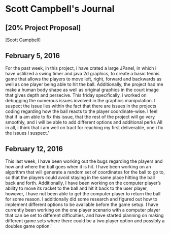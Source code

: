 # Scott Campbell's Journal
## [20% Project Proposal]
[Scott Campbell]

## February 5, 2016
For the past week, in this project, i have crated a large JPanel, in which i have ustilized a swing timer and java 2d graphics, to create a basic tennis game that allows the players to move left, right, forward and backwards as well as one player being able to hit the ball. Additionally, the project had me make a human body shape as well as original graphics in the court image that gives depth and persecive. This friday specifically, i worked on debugging the numerous issues involved in the graphics manipulation. I suspect the issue lies within the fact that there are issues in the projects coding regarding how the ball reacts to the player coordinate-wise. I feel that if ia am able to fix this issue, that the rest of the project will go very smoothly, and i will be able to add different options and additional perks All in all, i think that i am well on tract for reaching my first deliverable, one i fix the issues i suspect.'

## February 12, 2016
This last week, I have been working out the bugs regarding the players and how and where the ball goes when it is hit. I have been working on an algorithm that will generate a random set of coordinates for the ball to go to, so that the players could avoid staying in the same place hitting the ball back and forth. Additionally, I have been working on the computer player’s ability to move its racket to the ball and hit it back to the user player, however, I have not been able to get the computer player to return the ball for some reason. I additionally did some research and figured out how to implement different options to be available before the game setup. I have currently been working on the one player scenario with a computer player that can be set to different difficulties, and have started planning on making different game sets where there could be a two player option and possibly a doubles game option.'